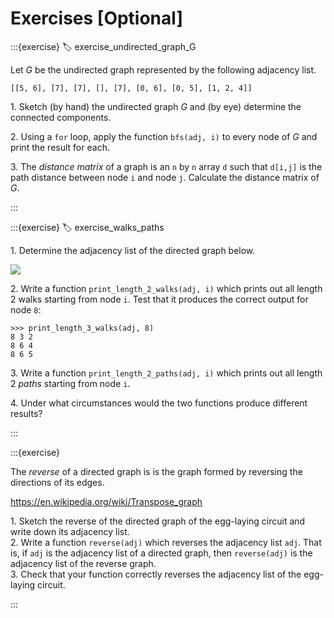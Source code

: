 # Exercises [Optional]

:::{exercise}
:label: exercise_undirected_graph_G

Let $G$ be the undirected graph represented by the following adjacency list.

```
[[5, 6], [7], [7], [], [7], [0, 6], [0, 5], [1, 2, 4]]
```

1\. Sketch (by hand) the undirected graph $G$ and (by eye) determine the connected components.

2\. Using a `for` loop, apply the function `bfs(adj, i)` to every node of $G$ and print the result for each.

3\. The *distance matrix* of a graph is an `n` by `n` array `d` such that `d[i,j]` is the path distance between node `i` and node `j`. Calculate the distance matrix of $G$.

:::

:::{exercise}
:label: exercise_walks_paths

1\. Determine the adjacency list of the directed graph below.

![](ex1.png)

2\. Write a function `print_length_2_walks(adj, i)` which prints out all length 2 walks starting from node `i`. Test that it produces the correct output for node `8`:

```
>>> print_length_3_walks(adj, 8)
8 3 2
8 6 4
8 6 5
```

3\. Write a function `print_length_2_paths(adj, i)` which prints out all length 2 *paths* starting from node `i`.

4\. Under what circumstances would the two functions produce different results?

:::


:::{exercise}

The *reverse* of a directed graph is is the graph formed by reversing the directions of its edges.

https://en.wikipedia.org/wiki/Transpose_graph

1\. Sketch the reverse of the directed graph of the egg-laying circuit and write down its adjacency list.  
2\. Write a function `reverse(adj)` which reverses the adjacency list `adj`. That is, if `adj` is the adjacency list of a directed graph, then `reverse(adj)` is the adjacency list of the reverse graph.  
3\. Check that your function correctly reverses the adjacency list of the egg-laying circuit.

:::